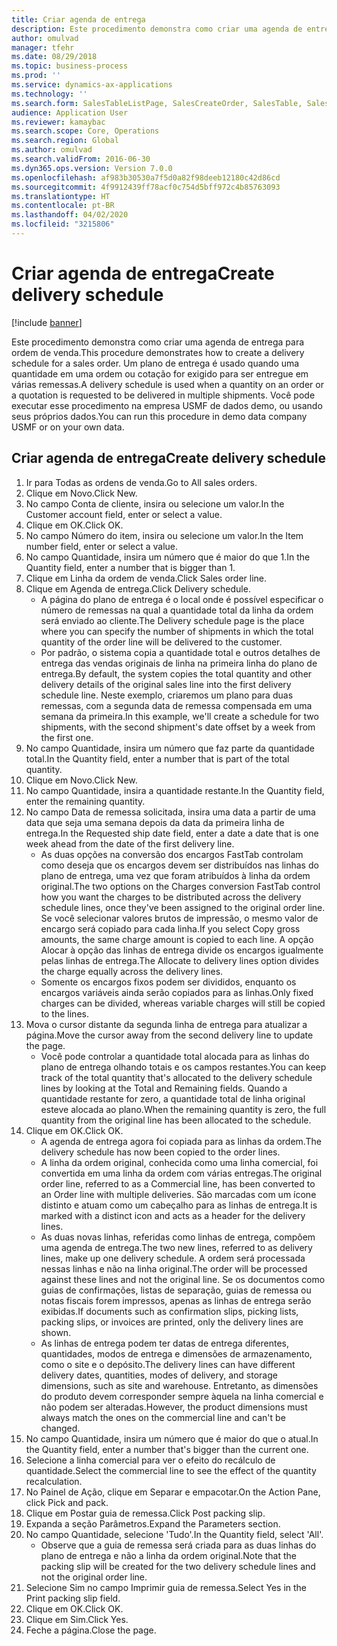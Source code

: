 ```yaml
---
title: Criar agenda de entrega
description: Este procedimento demonstra como criar uma agenda de entrega para ordem de venda.
author: omulvad
manager: tfehr
ms.date: 08/29/2018
ms.topic: business-process
ms.prod: ''
ms.service: dynamics-ax-applications
ms.technology: ''
ms.search.form: SalesTableListPage, SalesCreateOrder, SalesTable, SalesDeliverySchedule, SalesEditLines,  SrsReportViewerForm
audience: Application User
ms.reviewer: kamaybac
ms.search.scope: Core, Operations
ms.search.region: Global
ms.author: omulvad
ms.search.validFrom: 2016-06-30
ms.dyn365.ops.version: Version 7.0.0
ms.openlocfilehash: af983b30530a7f5d0a82f98deeb12180c42d86cd
ms.sourcegitcommit: 4f9912439ff78acf0c754d5bff972c4b85763093
ms.translationtype: HT
ms.contentlocale: pt-BR
ms.lasthandoff: 04/02/2020
ms.locfileid: "3215806"
---
```

# <a name="create-delivery-schedule"></a><span data-ttu-id="39845-103">Criar agenda de entrega</span><span class="sxs-lookup"><span data-stu-id="39845-103">Create delivery schedule</span></span>

[!include [banner](../../includes/banner.md)]

<span data-ttu-id="39845-104">Este procedimento demonstra como criar uma agenda de entrega para ordem de venda.</span><span class="sxs-lookup"><span data-stu-id="39845-104">This procedure demonstrates how to create a delivery schedule for a sales order.</span></span> <span data-ttu-id="39845-105">Um plano de entrega é usado quando uma quantidade em uma ordem ou cotação for exigido para ser entregue em várias remessas.</span><span class="sxs-lookup"><span data-stu-id="39845-105">A delivery schedule is used when a quantity on an order or a quotation is requested to be delivered in multiple shipments.</span></span> <span data-ttu-id="39845-106">Você pode executar esse procedimento na empresa USMF de dados demo, ou usando seus próprios dados.</span><span class="sxs-lookup"><span data-stu-id="39845-106">You can run this procedure in demo data company USMF or on your own data.</span></span>


## <a name="create-delivery-schedule"></a><span data-ttu-id="39845-107">Criar agenda de entrega</span><span class="sxs-lookup"><span data-stu-id="39845-107">Create delivery schedule</span></span>
1. <span data-ttu-id="39845-108">Ir para Todas as ordens de venda.</span><span class="sxs-lookup"><span data-stu-id="39845-108">Go to All sales orders.</span></span>
2. <span data-ttu-id="39845-109">Clique em Novo.</span><span class="sxs-lookup"><span data-stu-id="39845-109">Click New.</span></span>
3. <span data-ttu-id="39845-110">No campo Conta de cliente, insira ou selecione um valor.</span><span class="sxs-lookup"><span data-stu-id="39845-110">In the Customer account field, enter or select a value.</span></span>
4. <span data-ttu-id="39845-111">Clique em OK.</span><span class="sxs-lookup"><span data-stu-id="39845-111">Click OK.</span></span>
5. <span data-ttu-id="39845-112">No campo Número do item, insira ou selecione um valor.</span><span class="sxs-lookup"><span data-stu-id="39845-112">In the Item number field, enter or select a value.</span></span>
6. <span data-ttu-id="39845-113">No campo Quantidade, insira um número que é maior do que 1.</span><span class="sxs-lookup"><span data-stu-id="39845-113">In the Quantity field, enter a number that is bigger than 1.</span></span>
7. <span data-ttu-id="39845-114">Clique em Linha da ordem de venda.</span><span class="sxs-lookup"><span data-stu-id="39845-114">Click Sales order line.</span></span>
8. <span data-ttu-id="39845-115">Clique em Agenda de entrega.</span><span class="sxs-lookup"><span data-stu-id="39845-115">Click Delivery schedule.</span></span>
    * <span data-ttu-id="39845-116">A página do plano de entrega é o local onde é possível especificar o número de remessas na qual a quantidade total da linha da ordem será enviado ao cliente.</span><span class="sxs-lookup"><span data-stu-id="39845-116">The Delivery schedule page is the place where you can specify the number of shipments in which the total quantity of the order line will be delivered to the customer.</span></span>    
    * <span data-ttu-id="39845-117">Por padrão, o sistema copia a quantidade total e outros detalhes de entrega das vendas originais de linha na primeira linha do plano de entrega.</span><span class="sxs-lookup"><span data-stu-id="39845-117">By default, the system copies the total quantity and other delivery details of the original sales line into the first delivery schedule line.</span></span> <span data-ttu-id="39845-118">Neste exemplo, criaremos um plano para duas remessas, com a segunda data de remessa compensada em uma semana da primeira.</span><span class="sxs-lookup"><span data-stu-id="39845-118">In this example, we'll create a schedule for two shipments, with the second shipment's date offset by a week from the first one.</span></span>  
9. <span data-ttu-id="39845-119">No campo Quantidade, insira um número que faz parte da quantidade total.</span><span class="sxs-lookup"><span data-stu-id="39845-119">In the Quantity field, enter a number that is part of the total quantity.</span></span>
10. <span data-ttu-id="39845-120">Clique em Novo.</span><span class="sxs-lookup"><span data-stu-id="39845-120">Click New.</span></span>
11. <span data-ttu-id="39845-121">No campo Quantidade, insira a quantidade restante.</span><span class="sxs-lookup"><span data-stu-id="39845-121">In the Quantity field, enter the remaining quantity.</span></span>
12. <span data-ttu-id="39845-122">No campo Data de remessa solicitada, insira uma data a partir de uma data que seja uma semana depois da data da primeira linha de entrega.</span><span class="sxs-lookup"><span data-stu-id="39845-122">In the Requested ship date field, enter a date a date that is one week ahead from the date of the first delivery line.</span></span>
    * <span data-ttu-id="39845-123">As duas opções na conversão dos encargos FastTab controlam como deseja que os encargos devem ser distribuídos nas linhas do plano de entrega, uma vez que foram atribuídos à linha da ordem original.</span><span class="sxs-lookup"><span data-stu-id="39845-123">The two options on the Charges conversion FastTab control how you want the charges to be distributed across the delivery schedule lines, once they've been assigned to the original order line.</span></span> <span data-ttu-id="39845-124">Se você selecionar valores brutos de impressão, o mesmo valor de encargo será copiado para cada linha.</span><span class="sxs-lookup"><span data-stu-id="39845-124">If you select Copy gross amounts, the same charge amount is copied to each line.</span></span> <span data-ttu-id="39845-125">A opção Alocar à opção das linhas de entrega divide os encargos igualmente pelas linhas de entrega.</span><span class="sxs-lookup"><span data-stu-id="39845-125">The Allocate to delivery lines option divides the charge equally across the delivery lines.</span></span>  
    * <span data-ttu-id="39845-126">Somente os encargos fixos podem ser divididos, enquanto os encargos variáveis ainda serão copiados para as linhas.</span><span class="sxs-lookup"><span data-stu-id="39845-126">Only fixed charges can be divided, whereas variable charges will still be copied to the lines.</span></span>  
13. <span data-ttu-id="39845-127">Mova o cursor distante da segunda linha de entrega para atualizar a página.</span><span class="sxs-lookup"><span data-stu-id="39845-127">Move the cursor away from the second delivery line to update the page.</span></span>
    * <span data-ttu-id="39845-128">Você pode controlar a quantidade total alocada para as linhas do plano de entrega olhando totais e os campos restantes.</span><span class="sxs-lookup"><span data-stu-id="39845-128">You can keep track of the total quantity that's allocated to the delivery schedule lines by looking at the Total and Remaining fields.</span></span> <span data-ttu-id="39845-129">Quando a quantidade restante for zero, a quantidade total de linha original esteve alocada ao plano.</span><span class="sxs-lookup"><span data-stu-id="39845-129">When the remaining quantity is zero, the full quantity from the original line has been allocated to the schedule.</span></span>   
14. <span data-ttu-id="39845-130">Clique em OK.</span><span class="sxs-lookup"><span data-stu-id="39845-130">Click OK.</span></span>
    * <span data-ttu-id="39845-131">A agenda de entrega agora foi copiada para as linhas da ordem.</span><span class="sxs-lookup"><span data-stu-id="39845-131">The delivery schedule has now been copied to the order lines.</span></span>   
    * <span data-ttu-id="39845-132">A linha da ordem original, conhecida como uma linha comercial, foi convertida em uma linha da ordem com várias entregas.</span><span class="sxs-lookup"><span data-stu-id="39845-132">The original order line, referred to as a Commercial line, has been converted to an Order line with multiple deliveries.</span></span> <span data-ttu-id="39845-133">São marcadas com um ícone distinto e atuam como um cabeçalho para as linhas de entrega.</span><span class="sxs-lookup"><span data-stu-id="39845-133">It is marked with a distinct icon and acts as a header for the delivery lines.</span></span>  
    * <span data-ttu-id="39845-134">As duas novas linhas, referidas como linhas de entrega, compõem uma agenda de entrega.</span><span class="sxs-lookup"><span data-stu-id="39845-134">The two new lines, referred to as delivery lines, make up one delivery schedule.</span></span> <span data-ttu-id="39845-135">A ordem será processada nessas linhas e não na linha original.</span><span class="sxs-lookup"><span data-stu-id="39845-135">The order will be processed against these lines and not the original line.</span></span> <span data-ttu-id="39845-136">Se os documentos como guias de confirmações, listas de separação, guias de remessa ou notas fiscais forem impressos, apenas as linhas de entrega serão exibidas.</span><span class="sxs-lookup"><span data-stu-id="39845-136">If documents such as confirmation slips, picking lists, packing slips, or invoices are printed, only the delivery lines are shown.</span></span>   
    * <span data-ttu-id="39845-137">As linhas de entrega podem ter datas de entrega diferentes, quantidades, modos de entrega e dimensões de armazenamento, como o site e o depósito.</span><span class="sxs-lookup"><span data-stu-id="39845-137">The delivery lines can have different delivery dates, quantities, modes of delivery, and storage dimensions, such as site and warehouse.</span></span> <span data-ttu-id="39845-138">Entretanto, as dimensões do produto devem corresponder sempre àquela na linha comercial e não podem ser alteradas.</span><span class="sxs-lookup"><span data-stu-id="39845-138">However, the product dimensions must always match the ones on the commercial line and can't be changed.</span></span>  
15. <span data-ttu-id="39845-139">No campo Quantidade, insira um número que é maior do que o atual.</span><span class="sxs-lookup"><span data-stu-id="39845-139">In the Quantity field, enter a number that's bigger than the current one.</span></span>
16. <span data-ttu-id="39845-140">Selecione a linha comercial para ver o efeito do recálculo de quantidade.</span><span class="sxs-lookup"><span data-stu-id="39845-140">Select the commercial line to see the effect of the quantity recalculation.</span></span>
17. <span data-ttu-id="39845-141">No Painel de Ação, clique em Separar e empacotar.</span><span class="sxs-lookup"><span data-stu-id="39845-141">On the Action Pane, click Pick and pack.</span></span>
18. <span data-ttu-id="39845-142">Clique em Postar guia de remessa.</span><span class="sxs-lookup"><span data-stu-id="39845-142">Click Post packing slip.</span></span>
19. <span data-ttu-id="39845-143">Expanda a seção Parâmetros.</span><span class="sxs-lookup"><span data-stu-id="39845-143">Expand the Parameters section.</span></span>
20. <span data-ttu-id="39845-144">No campo Quantidade, selecione 'Tudo'.</span><span class="sxs-lookup"><span data-stu-id="39845-144">In the Quantity field, select 'All'.</span></span>
    * <span data-ttu-id="39845-145">Observe que a guia de remessa será criada para as duas linhas do plano de entrega e não a linha da ordem original.</span><span class="sxs-lookup"><span data-stu-id="39845-145">Note that the packing slip will be created for the two delivery schedule lines and not the original order line.</span></span>  
21. <span data-ttu-id="39845-146">Selecione Sim no campo Imprimir guia de remessa.</span><span class="sxs-lookup"><span data-stu-id="39845-146">Select Yes in the Print packing slip field.</span></span>
22. <span data-ttu-id="39845-147">Clique em OK.</span><span class="sxs-lookup"><span data-stu-id="39845-147">Click OK.</span></span>
23. <span data-ttu-id="39845-148">Clique em Sim.</span><span class="sxs-lookup"><span data-stu-id="39845-148">Click Yes.</span></span>
24. <span data-ttu-id="39845-149">Feche a página.</span><span class="sxs-lookup"><span data-stu-id="39845-149">Close the page.</span></span>

